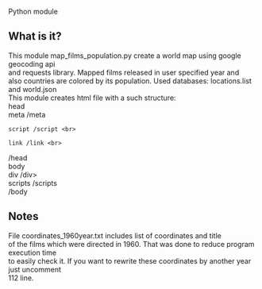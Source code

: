 Python module

  What is it?
  -----------
  This module map_films_population.py create a world map using google geocoding api <br>
  and requests library. Mapped films released in user specified year and <br>
  also countries are colored by its population. Used databases: locations.list and world.json<br>
  This module creates html file with a such structure:<br>
  head <br>
    meta /meta <br>
    
    script /script <br>
    
    link /link <br>
  /head <br>
  body <br>
    div /div> <br>
    scripts /scripts <br>
  /body
  
  Notes
  -----------
  File coordinates_1960year.txt includes list of coordinates and title <br>
  of the films which were directed in 1960. That was done to reduce program execution time <br>
  to easily check it. If you want to rewrite these coordinates by another year just uncomment <br>
  112 line.
